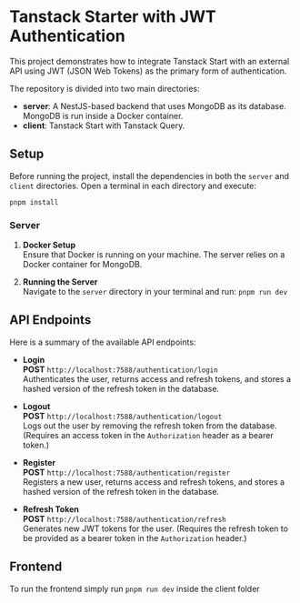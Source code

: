 # Tanstack Starter with JWT Authentication

This project demonstrates how to integrate Tanstack Start with an external API using JWT (JSON Web Tokens) as the primary form of authentication.

The repository is divided into two main directories:

-   **server**: A NestJS-based backend that uses MongoDB as its database. MongoDB is run inside a Docker container.
-   **client**: Tanstack Start with Tanstack Query.

## Setup

Before running the project, install the dependencies in both the `server` and `client` directories. Open a terminal in each directory and execute:

`pnpm install`

### Server

1. **Docker Setup**  
   Ensure that Docker is running on your machine. The server relies on a Docker container for MongoDB.

2. **Running the Server**  
   Navigate to the `server` directory in your terminal and run: `pnpm run dev`

## API Endpoints

Here is a summary of the available API endpoints:

-   **Login**  
    **POST** `http://localhost:7588/authentication/login`  
    Authenticates the user, returns access and refresh tokens, and stores a hashed version of the refresh token in the database.

-   **Logout**  
    **POST** `http://localhost:7588/authentication/logout`  
    Logs out the user by removing the refresh token from the database. (Requires an access token in the `Authorization` header as a bearer token.)

-   **Register**  
    **POST** `http://localhost:7588/authentication/register`  
    Registers a new user, returns access and refresh tokens, and stores a hashed version of the refresh token in the database.

-   **Refresh Token**  
    **POST** `http://localhost:7588/authentication/refresh`  
    Generates new JWT tokens for the user. (Requires the refresh token to be provided as a bearer token in the `Authorization` header.)

## Frontend

To run the frontend simply run `pnpm run dev` inside the client folder
